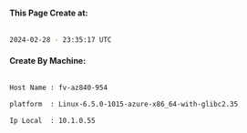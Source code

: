 
   
#### This Page Create at:

```bash

2024-02-28 - 23:35:17 UTC

```

#### Create By Machine:

```bash

Host Name : fv-az840-954

platform  : Linux-6.5.0-1015-azure-x86_64-with-glibc2.35

Ip Local  : 10.1.0.55

```

